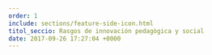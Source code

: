 ```yaml
---
order: 1
include: sections/feature-side-icon.html
titol_seccio: Rasgos de innovación pedagògica y social
date: 2017-09-26 17:27:04 +0000
---
```

